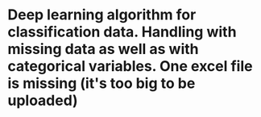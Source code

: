 # Deep learning algorithm for classification data. Handling with missing data as well as with categorical variables. One excel file is missing (it's too big to be uploaded)
